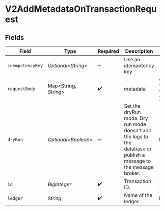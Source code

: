 # V2AddMetadataOnTransactionRequest


## Fields

| Field                                                                                                              | Type                                                                                                               | Required                                                                                                           | Description                                                                                                        | Example                                                                                                            |
| ------------------------------------------------------------------------------------------------------------------ | ------------------------------------------------------------------------------------------------------------------ | ------------------------------------------------------------------------------------------------------------------ | ------------------------------------------------------------------------------------------------------------------ | ------------------------------------------------------------------------------------------------------------------ |
| `idempotencyKey`                                                                                                   | *Optional\<String>*                                                                                                | :heavy_minus_sign:                                                                                                 | Use an idempotency key                                                                                             |                                                                                                                    |
| `requestBody`                                                                                                      | Map\<String, *String*>                                                                                             | :heavy_check_mark:                                                                                                 | metadata                                                                                                           | {<br/>"admin": "true"<br/>}                                                                                        |
| `dryRun`                                                                                                           | *Optional\<Boolean>*                                                                                               | :heavy_minus_sign:                                                                                                 | Set the dryRun mode. Dry run mode doesn't add the logs to the database or publish a message to the message broker. | true                                                                                                               |
| `id`                                                                                                               | *BigInteger*                                                                                                       | :heavy_check_mark:                                                                                                 | Transaction ID.                                                                                                    | 1234                                                                                                               |
| `ledger`                                                                                                           | *String*                                                                                                           | :heavy_check_mark:                                                                                                 | Name of the ledger.                                                                                                | ledger001                                                                                                          |